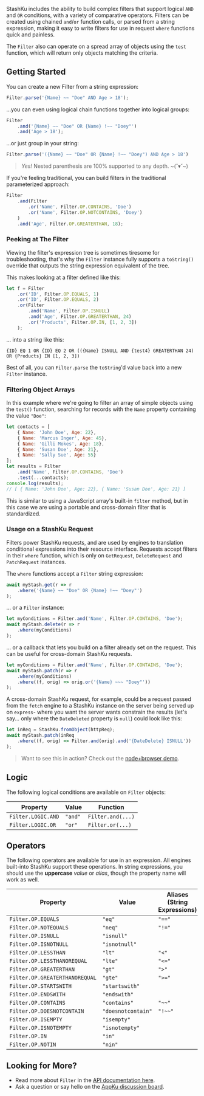 StashKu includes the ability to build complex filters that support logical `AND` and `OR` conditions, with a variety
of comparative operators. Filters can be created using chained `and`/`or` function calls, or parsed from a string 
expression, making it easy to write filters for use in request `where` functions quick and painless.

The `Filter` also can operate on a spread array of objects using the `test` function, which will return only objects
matching the criteria.

## Getting Started
You can create a new Filter from a string expression:
```js
Filter.parse('{Name} ~~ "Doe" AND Age > 18');
```
...you can even using logical chain functions together into logical groups:

```js
Filter
    .and('{Name} ~~ "Doe" OR {Name} !~~ "Doey"')
    .and('Age > 18');
```
...or just group in your string:
```js
Filter.parse('({Name} ~~ "Doe" OR {Name} !~~ "Doey") AND Age > 18')
```
> *Yes!* Nested parenthesis are 100% supported to any depth. ~(˘▾˘~)

If you're feeling traditional, you can build filters in the traditional parameterized approach:
```js
Filter
    .and(Filter
        .or('Name', Filter.OP.CONTAINS, 'Doe')
        .or('Name', Filter.OP.NOTCONTAINS, 'Doey')
    )
    .and('Age', Filter.OP.GREATERTHAN, 18);
```
### Peeking at The Filter
Viewing the filter's expression tree is sometimes tiresome for troubleshooting, that's why the `Filter` instance
fully supports a `toString()` override that outputs the string expression equivalent of the tree.

This makes looking at a filter defined like this:
```js
let f = Filter
    .or('ID', Filter.OP.EQUALS, 1)
    .or('ID', Filter.OP.EQUALS, 2)
    .or(Filter
        .and('Name', Filter.OP.ISNULL)
        .and('Age', Filter.OP.GREATERTHAN, 24)
        .or('Products', Filter.OP.IN, [1, 2, 3])
    );
```
... into a string like this:
```
{ID} EQ 1 OR {ID} EQ 2 OR (({Name} ISNULL AND {test4} GREATERTHAN 24) OR {Products} IN [1, 2, 3])
```
Best of all, you can `Filter.parse` the `toString`'d value back into a new `Filter` instance.


### Filtering Object Arrays
In this example where we're going to filter an array of simple objects using the `test()` function, searching for
records with the `Name` property containing the value `"Doe"`:
```js
let contacts = [
    { Name: 'John Doe', Age: 22},
    { Name: 'Marcus Inger', Age: 45},
    { Name: 'Gilli Mokes', Age: 18},
    { Name: 'Susan Doe', Age: 21},
    { Name: 'Sally Sue', Age: 55}
];
let results = Filter
    .and('Name', Filter.OP.CONTAINS, 'Doe')
    .test(...contacts);
console.log(results);
// [ { Name: 'John Doe', Age: 22}, { Name: 'Susan Doe', Age: 21} ]
```

This is similar to using a JavaScript array's built-in `filter` method, but in this case we are using a portable and
cross-domain filter that is standardized. 

### Usage on a StashKu Request
Filters power StashKu requests, and are used by engines to translation conditional expressions into their resource
interface. Requests accept filters in their `where` function, which is only on `GetRequest`, `DeleteRequest` and
`PatchRequest` instances. 

The `where` functions accept a `Filter` string expression:

```js
await myStash.get(r => r
    .where('{Name} ~~ "Doe" OR {Name} !~~ "Doey"')
);
```
... or a `Filter` instance:
```js
let myConditions = Filter.and('Name', Filter.OP.CONTAINS, 'Doe');
await myStash.delete(r => r
    .where(myConditions)
);
```
... or a callback that lets you build on a filter already set on the request. This can be useful for cross-domain
StashKu requests.
```js
let myConditions = Filter.and('Name', Filter.OP.CONTAINS, 'Doe');
await myStash.patch(r => r
    .where(myConditions)
    .where((f, orig) => orig.or('{Name} ~~~ "Doey"'))
);
```
A cross-domain StashKu request, for example, could be a request passed from the `fetch` engine to a StashKu instance on
the server being served up on `express`- where you want the server wants constrain the results (let's say... only where
the `DateDeleted` property is `null`) could look like this:
```js
let inReq = StashKu.fromObject(httpReq);
await myStash.patch(inReq
    .where((f, orig) => Filter.and(orig).and('{DateDelete} ISNULL'))
);
```
> Want to see this in action? Check out the [node+browser demo](https://github.com/appku/stashku/tree/master/demo).

## Logic
The following logical conditions are available on `Filter` objects:

| Property | Value | Function |
| - | - | - |
| `Filter.LOGIC.AND` | `"and"` | `Filter.and(...)` |
| `Filter.LOGIC.OR` | `"or"` | `Filter.or(...)` |

## Operators
The following operators are available for use in an expression. All engines built-into StashKu support these operations. In string expressions, you should use the **uppercase** *value* or *alias*, though the property name will work as well.

| Property | Value | Aliases (String Expressions) |
| - | - | - |
| `Filter.OP.EQUALS` | `"eq"` | `"=="` |
| `Filter.OP.NOTEQUALS` | `"neq"` | `"!="` |
| `Filter.OP.ISNULL` | `"isnull"` | |
| `Filter.OP.ISNOTNULL` | `"isnotnull"` | |
| `Filter.OP.LESSTHAN` | `"lt"` | `"<"` |
| `Filter.OP.LESSTHANOREQUAL` | `"lte"` | `"<="` |
| `Filter.OP.GREATERTHAN` | `"gt"` | `">"` |
| `Filter.OP.GREATERTHANOREQUAL` | `"gte"` | `">="` |
| `Filter.OP.STARTSWITH` | `"startswith"` | |
| `Filter.OP.ENDSWITH` | `"endswith"` | |
| `Filter.OP.CONTAINS` | `"contains"` | `"~~"` |
| `Filter.OP.DOESNOTCONTAIN` | `"doesnotcontain"` | `"!~~"` |
| `Filter.OP.ISEMPTY` | `"isempty"` | |
| `Filter.OP.ISNOTEMPTY` | `"isnotempty"` | |
| `Filter.OP.IN` | `"in"` | |
| `Filter.OP.NOTIN` | `"nin"` | |

## Looking for More?
- Read more about `Filter` in the [API documentation here](https://appku.github.io/stashku/Filter.html).
- Ask a question or say hello on the [AppKu discussion board](https://github.com/orgs/appku/discussions).